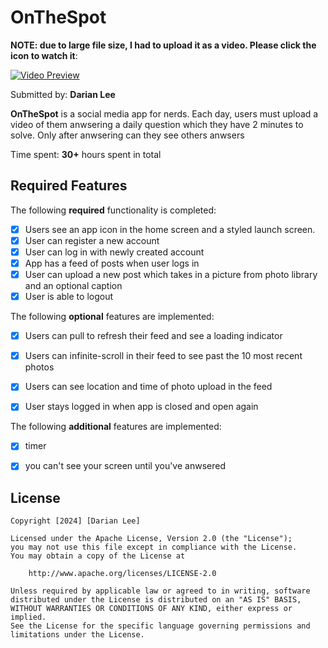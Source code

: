 # OnTheSpot


**NOTE: due to large file size, I had to upload it as a video. Please click the icon to watch it**:

[![Video Preview](https://img.youtube.com/vi/qAVjKDSOJ_8/0.jpg)](https://www.youtube.com/watch?v=qAVjKDSOJ_8)



Submitted by: **Darian Lee**

**OnTheSpot** is a social media app for nerds. Each day, users must upload a video of them anwsering a daily question which they have 2 minutes to solve. Only after anwsering can they see others anwsers

Time spent: **30+** hours spent in total

## Required Features

The following **required** functionality is completed:

- [X] Users see an app icon in the home screen and a styled launch screen.
- [X] User can register a new account
- [X] User can log in with newly created account
- [X] App has a feed of posts when user logs in
- [X] User can upload a new post which takes in a picture from photo library and an optional caption	
- [X] User is able to logout	
 
The following **optional** features are implemented:

- [X] Users can pull to refresh their feed and see a loading indicator
- [X] Users can infinite-scroll in their feed to see past the 10 most recent photos
- [X] Users can see location and time of photo upload in the feed	
- [X] User stays logged in when app is closed and open again	


The following **additional** features are implemented:

- [X] timer
- [X] you can't see your screen until you've anwsered 




## License

    Copyright [2024] [Darian Lee]

    Licensed under the Apache License, Version 2.0 (the "License");
    you may not use this file except in compliance with the License.
    You may obtain a copy of the License at

        http://www.apache.org/licenses/LICENSE-2.0

    Unless required by applicable law or agreed to in writing, software
    distributed under the License is distributed on an "AS IS" BASIS,
    WITHOUT WARRANTIES OR CONDITIONS OF ANY KIND, either express or implied.
    See the License for the specific language governing permissions and
    limitations under the License.
